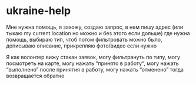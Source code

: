# ukraine-help
Мне нужна помощь, я захожу, создаю запрос, в нем пишу адрес (или тыкаю my current location но можно и без этого если дольше) где нужна помощь, выбираю тип, чтоб потом фильтровать можно было, дописываю описание, прикрепляю фото/видео если нужно

Я как волонтер вижу стакан заявок, могу фильтрануть по типу, могу посмотреть на карте, могу нажать “принято в работу“, могу нажать “выполнено” после принятия в работу, могу нажать “отменено” тогда возвращается обратно
